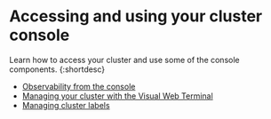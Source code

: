 

# Accessing and using your cluster console

Learn how to access your cluster and use some of the console components.
{:shortdesc}

- [Observability from the console](console.md) 
- [Managing your cluster with the Visual Web Terminal](vwt_search.md)
- [Managing cluster labels](cluster_label.md)


